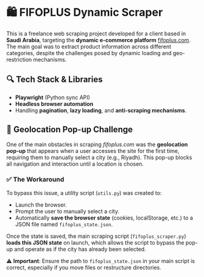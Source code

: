 # 🛍️ FIFOPLUS Dynamic Scraper

This is a freelance web scraping project developed for a client based in **Saudi Arabia**, targeting the **dynamic e-commerce platform** [fifoplus.com](https://www.fifoplus.com/). The main goal was to extract product information across different categories, despite the challenges posed by dynamic loading and geo-restriction mechanisms.

## 🔍 Tech Stack & Libraries

- **Playwright** (Python sync API)
- **Headless browser automation**
- Handling **pagination**, **lazy loading**, and **anti-scraping mechanisms**.

## 🚧 Geolocation Pop-up Challenge

One of the main obstacles in scraping *fifoplus.com* was the **geolocation pop-up** that appears when a user accesses the site for the first time, requiring them to manually select a city (e.g., Riyadh). This pop-up blocks all navigation and interaction until a location is chosen.

### ✅ The Workaround

To bypass this issue, a utility script (`utils.py`) was created to:

- Launch the browser.
- Prompt the user to manually select a city.
- Automatically **save the browser state** (cookies, localStorage, etc.) to a JSON file named `fifoplus_state.json`.

Once the state is saved, the main scraping script (`fifoplus_scraper.py`) **loads this JSON state** on launch, which allows the script to bypass the pop-up and operate as if the city has already been selected.

⚠️ **Important**: Ensure the path to `fifoplus_state.json` in your main script is correct, especially if you move files or restructure directories.
